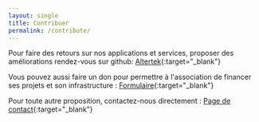 ```yaml
---
layout: single
title: Contribuer
permalink: /contribute/
---
```


Pour faire des retours sur nos applications et services, proposer des améliorations rendez-vous sur github:
[Altertek](https://github.com/altertek){:target="_blank"}

Vous pouvez aussi faire un don pour permettre à l'association de financer ses projets et son infrastructure : [Formulaire](https://www.helloasso.com/associations/altertek/formulaires/1){:target="_blank"}

Pour toute autre proposition, contactez-nous directement : [Page de contact](/contact){:target="_blank"}
